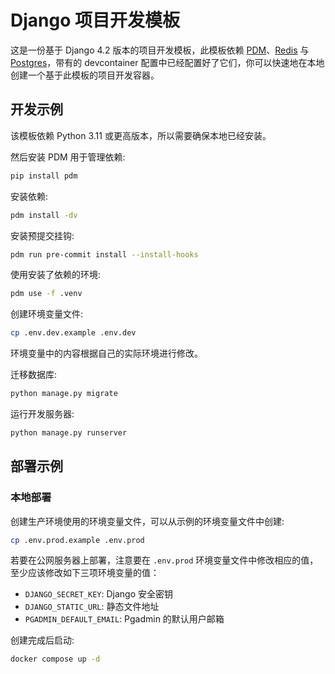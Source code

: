 # Django 项目开发模板

这是一份基于 Django 4.2 版本的项目开发模板，此模板依赖 [PDM](https://pdm-project.org/)、[Redis](https://redis.io/) 与 [Postgres](https://www.postgresql.org/)，带有的 devcontainer 配置中已经配置好了它们，你可以快速地在本地创建一个基于此模板的项目开发容器。

## 开发示例

该模板依赖 Python 3.11 或更高版本，所以需要确保本地已经安装。

然后安装 PDM 用于管理依赖:

```bash
pip install pdm
```

安装依赖:

```bash
pdm install -dv
```

安装预提交挂钩:

```bash
pdm run pre-commit install --install-hooks
```

使用安装了依赖的环境:

```bash
pdm use -f .venv
```

创建环境变量文件:

```bash
cp .env.dev.example .env.dev
```

环境变量中的内容根据自己的实际环境进行修改。

迁移数据库:

```bash
python manage.py migrate
```

运行开发服务器:

```bash
python manage.py runserver
```

## 部署示例

### 本地部署

创建生产环境使用的环境变量文件，可以从示例的环境变量文件中创建:

```bash
cp .env.prod.example .env.prod
```

若要在公网服务器上部署，注意要在 `.env.prod` 环境变量文件中修改相应的值，至少应该修改如下三项环境变量的值：

-   `DJANGO_SECRET_KEY`: Django 安全密钥
-   `DJANGO_STATIC_URL`: 静态文件地址
-   `PGADMIN_DEFAULT_EMAIL`: Pgadmin 的默认用户邮箱

创建完成后启动:

```bash
docker compose up -d
```
